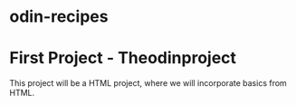 # odin-recipes

# First Project - Theodinproject

This project will be a HTML project, where we will incorporate basics from HTML.